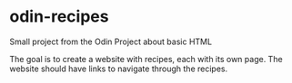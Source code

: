 # odin-recipes

Small project from the Odin Project about basic HTML

The goal is to create a website with recipes, each with its own page. The website should have links to navigate through the recipes.